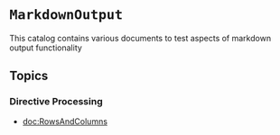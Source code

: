 # ``MarkdownOutput``

This catalog contains various documents to test aspects of markdown output functionality

## Topics

### Directive Processing

- <doc:RowsAndColumns>

<!-- Copyright (c) 2025 Apple Inc and the Swift Project authors. All Rights Reserved. -->
